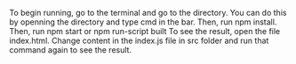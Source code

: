 To begin running, go to the terminal and go to the directory. 
You can do this by openning the directory and type cmd in the bar. 
Then, run npm install. 
Then, run npm start or npm run-script built
To see the result, open the file index.html. 
Change content in the index.js file in src folder and run that command again to see the result. 
